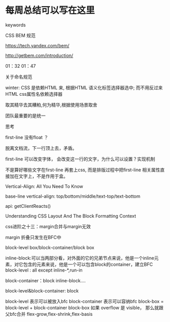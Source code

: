 # 每周总结可以写在这里
keywords

CSS BEM 规范

https://tech.yandex.com/bem/

http://getbem.com/introduction/

01：32 01：47

关于命名规范

winter: CSS 是依赖HTML 来, 根据HTML 语义化标签选择器选中; 而不用反过来HTML css属性名依赖选择器

取其精华去其糟粕,何为精华,根据使用场景取舍

团队最重要的是统一

思考

first-line 没有float ？

脱离文档流，下一行顶上去，矛盾。

first-line 可以改变字体， 会改变这一行的文字，为什么可以设置？实现机制

不是算好哪些文字在first-line 再套上css, 而是排版过程中把first-line 相关属性直接加在文字上，不是作用于盒。

Vertical-Align: All You Need To Know

base-line vertical-align: top/bottom/middle/text-top/text-bottom

api: getClientReacts()

Understanding CSS Layout And The Block Formatting Context

css进阶之十三：margin合并与margin无效

margin 折叠只发生在BFC中

block-level box/block-container/block box

inline-block:可以当两部分看，对外面的它的兄弟节点来说，他是一个inline元素，对它包含的元素来说，他是一个可以包含block的container，建立BFC
block-level : all except inline-*,run-in

block-container：block inline-block....

block-level&block-container: block

block-level 表示可以被放入bfc block-container 表示可以容纳bfc block-box = block-level + block-container block-box 如果 overflow 是 visible， 那么就跟父bfc合并
flex-grow,flex-shrink,flex-basis
